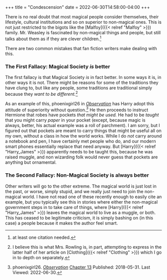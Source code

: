 +++
title = "Condescension"
date = 2022-06-30T14:58:00-04:00
+++

There is no real doubt that most magical people consider themselves, their
lifestyle, cultural institutions and so on superior to non-magical ones.  This
is not just restricted to the bigots like the [Malfoy]({{< relref "Malfoy" >}})
family.  Mr. Weasley is fascinated by non-magical things and people, but still
talks about them as if they are clever children.[^220630-3]

There are two common mistakes that fan fiction writers make dealing with this. 

### The First Fallacy: Magical Society *is* better

The first fallacy is that Magical Society *is* in fact better.  In some ways it
is, in other ways it is not.  There might be reasons for some of the traditions
they have clung to, but like any people, some traditions are traditional simply
because they *want to be different.*[^220630-4]

As an example of this, phoenixgirl26 in _[Observation][pgO1]_ has Harry adopt
this attitude of superiority without question.[^220630-5]  He then proceeds to
instruct Hermione that robes have pockets *that might be used.*  He had to be
*taught* that you might carry *paper* in your pocket (except, because magic is
always, better, his actual example was a roll of parchment).  I am sorry, but I
figured out that pockets are meant to carry things that might be useful all on
my own, without a class in how the world works.  While I do *not* carry around
a notebook and pen, I have certainly met people who do, and our modern smart
phones essentially replace that need anyway.  But [Harry]({{< relref "Harry_James" >}})
apparently needs to be taught this, because he was raised muggle, and non
wizarding folk would never guess that pockets are anything but ornamental. 

### The Second Fallacy: Non-Magical Society is always better

Other writers will go to the other extreme.  The magical world is just lost in
the past, or worse, simply stupid, and we really just need to join the
non-magical world.  I have not read one of these recently enough to easily cite
an example, but you typically see this in stories where either the non-magical
government steps in to take care of things, where [Harry]({{< relref "Harry_James" >}})
leaves the magical world to live as a muggle, or both.  This has ceased to be
legitimate criticism, it is simply bashing on (in this case) a people because
it makes the author feel smart. 

[pgO1]: <https://www.fanfiction.net/s/12954205> 

[pgO2]: <https://www.fanfiction.net/s/12954205> 

[^220630-5]: phoenixgirl26. _[Observation][pgO2]_
   [Chapter 13](https://www.fanfiction.net/s/12954205/13/Observation)
   Published: 2018-05-31.  Last Viewed: 2022-06-30.

[^220630-4]: I believe this is what Mrs. Rowling is, in part, attempting to
   express in the latter half of her article on [Clothing]({{< relref "Clothing" >}}) 
   which I go in to depth on separately. 

[^220630-3]: at least one citation needed.
